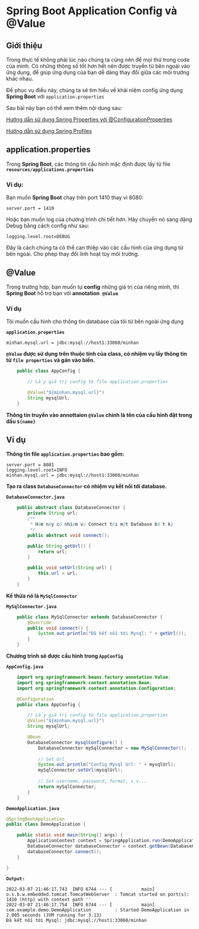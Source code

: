 # **Spring Boot Application Config và @Value**

## Giới thiệu

Trong thực tế không phải lúc nào chúng ta cũng nên để mọi thứ trong code của mình. Có những thông số tốt hơn hết nên được truyền từ bên ngoài vào ứng dụng, để giúp ứng dụng của bạn dễ dàng thay đổi giữa các môi trường khác nhau.

Để phục vụ điều này, chúng ta sẽ tìm hiểu về khái niệm config ứng dụng **Spring Boot** với `application.properties`

Sau bài này bạn có thể xem thêm nội dung sau:

[Hướng dẫn sử dụng Spring Properties với @ConfigurationProperties](https://viblo.asia/p/huong-dan-su-dung-spring-properties-voi-configurationproperties-Ljy5VYJMlra)

[Hướng dẫn sử dụng Spring Profiles](https://viblo.asia/p/spring-boothuong-dan-su-dung-spring-profiles-1Je5E4ojlnL)

## **application.properties**

Trong **Spring Boot**, các thông tin cấu hình mặc định được lấy từ file **`resources/applications.properties`**

### Ví dụ:

Bạn muốn **Spring Boot** chạy trên port 1410 thay vì 8080:

    server.port = 1410

Hoặc bạn muốn log của chương trình chi tiết hơn. Hãy chuyển nó sang dậng Debug bằng cách config như sau:

    logging.level.root=DEBUG

Đây là cách chúng ta có thể can thiệp vào các cấu hình của ứng dụng từ bên ngoài. Cho phép thay đổi linh hoạt tùy môi trường.

## **@Value**

Trong trường hợp, bạn muốn tự **config** những giá trị của riêng mình, thì **Spring Boot** hỗ trợ bạn với **annotation` @Value`**

### Ví dụ

Tôi muốn cấu hình cho thông tin database của tôi từ bên ngoài ứng dụng

**`application.properties`**

    minhan.mysql.url = jdbc:mysql://host1:33060/minhan

**`@Value` được sử dụng trên thuộc tính của class, có nhiệm vụ lấy thông tin từ `file properties` và gán vào biến.**

```java
    public class AppConfig {

        // Lấy giá trị config từ file application.properties

        @Value("${minhan.mysql.url}")
        String mysqlUrl;
    }
```

**Thông tin truyền vào annottaion `@Value` chính là tên của cấu hình đặt trong dấu `${name}`**

## **Ví dụ**

**Thông tin file `application.properties` bao gồm:**

    server.port = 8081
    logging.level.root=INFO
    minhan.mysql.url = jdbc:mysql://host1:33060/minhan

**Tạo ra class `DatabaseConnector` có nhiệm vụ kết nối tới database.**

**`DatabaseConnector.java`**

```java
    public abstract class DatabaseConnector {
        private String url;
        /**
         * Hàm này có nhiệm vụ Connect tới một Database bất kỳ
         */
        public abstract void connect();

        public String getUrl() {
            return url;
        }

        public void setUrl(String url) {
            this.url = url;
        }
    }
```

**Kế thừa nó là `MySqlConnector`**

**`MySqlConnector.java`**

```java
    public class MySqlConnector extends DatabaseConnector {
        @Override
        public void connect() {
            System.out.println("Đã kết nối tới Mysql: " + getUrl());
        }
    }
```

**Chương trình sẽ được cấu hình trong `AppConfig`**

**`AppConfig.java`**

```java
    import org.springframework.beans.factory.annotation.Value;
    import org.springframework.context.annotation.Bean;
    import org.springframework.context.annotation.Configuration;

    @Configuration
    public class AppConfig {

        // Lấy giá trị config từ file application.properties
        @Value("${minhan.mysql.url}")
        String mysqlUrl;

        @Bean
        DatabaseConnector mysqlConfigure() {
            DatabaseConnector mySqlConnector = new MySqlConnector();
            
            // Set Url
            System.out.println("Config Mysql Url: " + mysqlUrl);
            mySqlConnector.setUrl(mysqlUrl);
            
            // Set username, password, format, v.v...
            return mySqlConnector;
        }
    }
```

**`DemoApplication.java`**

```java
@SpringBootApplication
public class DemoApplication {

    public static void main(String[] args) {
        ApplicationContext context = SpringApplication.run(DemoApplication.class, args);
        DatabaseConnector databaseConnector = context.getBean(DatabaseConnector.class);
        databaseConnector.connect();
    }

}
```

**`Output:`**
```
2022-03-07 21:46:17.743  INFO 6744 --- [           main] o.s.b.w.embedded.tomcat.TomcatWebServer  : Tomcat started on port(s): 1410 (http) with context path ''
2022-03-07 21:46:17.754  INFO 6744 --- [           main] com.example.demo.DemoApplication         : Started DemoApplication in 2.005 seconds (JVM running for 3.13)
Đã kết nối tới Mysql: jdbc:mysql://host1:33060/minhan
```